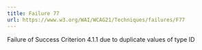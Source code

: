 ```yaml
---
title: Failure 77
url: https://www.w3.org/WAI/WCAG21/Techniques/failures/F77
---
```

Failure of Success Criterion 4.1.1 due to duplicate values of type ID
